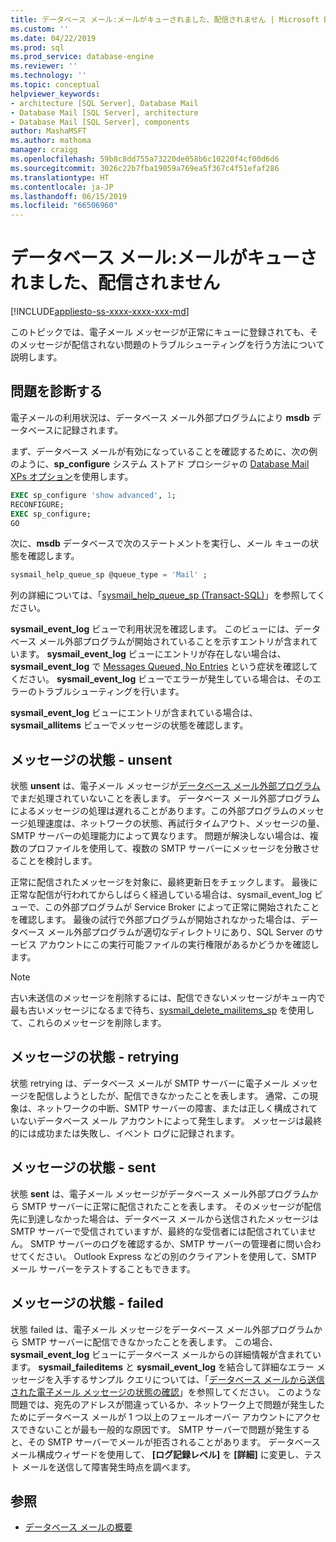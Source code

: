 ```yaml
---
title: データベース メール:メールがキューされました、配信されません | Microsoft Docs
ms.custom: ''
ms.date: 04/22/2019
ms.prod: sql
ms.prod_service: database-engine
ms.reviewer: ''
ms.technology: ''
ms.topic: conceptual
helpviewer_keywords:
- architecture [SQL Server], Database Mail
- Database Mail [SQL Server], architecture
- Database Mail [SQL Server], components
author: MashaMSFT
ms.author: mathoma
manager: craigg
ms.openlocfilehash: 59b8c8dd755a73220de058b6c10220f4cf00d6d6
ms.sourcegitcommit: 3026c22b7fba19059a769ea5f367c4f51efaf286
ms.translationtype: HT
ms.contentlocale: ja-JP
ms.lasthandoff: 06/15/2019
ms.locfileid: "66506960"
---
```

# <a name="database-mail-mail-queued-not-delivered"></a>データベース メール:メールがキューされました、配信されません 
[!INCLUDE[appliesto-ss-xxxx-xxxx-xxx-md](../../includes/appliesto-ss-xxxx-xxxx-xxx-md.md)]

このトピックでは、電子メール メッセージが正常にキューに登録されても、そのメッセージが配信されない問題のトラブルシューティングを行う方法について説明します。

## <a name="diagnose-the-problem"></a>問題を診断する 

電子メールの利用状況は、データベース メール外部プログラムにより **msdb** データベースに記録されます。

まず、データベース メールが有効になっていることを確認するために、次の例のように、**sp_configure** システム ストアド プロシージャの [Database Mail XPs オプション](../../database-engine/configure-windows/database-mail-xps-server-configuration-option.md)を使用します。

```sql 
EXEC sp_configure 'show advanced', 1;  
RECONFIGURE; 
EXEC sp_configure; 
GO
```

次に、**msdb** データベースで次のステートメントを実行し、メール キューの状態を確認します。

```sql
sysmail_help_queue_sp @queue_type = 'Mail' ;
```

列の詳細については、「[sysmail_help_queue_sp (Transact-SQL)](../system-stored-procedures/sysmail-help-queue-sp-transact-sql.md#result-set)」を参照してください。

**sysmail_event_log** ビューで利用状況を確認します。 このビューには、データベース メール外部プログラムが開始されていることを示すエントリが含まれています。 **sysmail_event_log** ビューにエントリが存在しない場合は、**sysmail_event_log** で [Messages Queued, No Entries](database-mail-common-errors.md#database-mail-queued-no-entries-in-sysmail_event_log-or-windows-application-event-log) という症状を確認してください。 **sysmail_event_log** ビューでエラーが発生している場合は、そのエラーのトラブルシューティングを行います。

**sysmail_event_log** ビューにエントリが含まれている場合は、**sysmail_allitems** ビューでメッセージの状態を確認します。

## <a name="message-status-unsent"></a>メッセージの状態 - unsent 

状態 **unsent** は、電子メール メッセージが[データベース メール外部プログラム](database-mail-external-program.md)でまだ処理されていないことを表します。 データベース メール外部プログラムによるメッセージの処理は遅れることがあります。この外部プログラムのメッセージ処理速度は、ネットワークの状態、再試行タイムアウト、メッセージの量、SMTP サーバーの処理能力によって異なります。 問題が解決しない場合は、複数のプロファイルを使用して、複数の SMTP サーバーにメッセージを分散させることを検討します。

正常に配信されたメッセージを対象に、最終更新日をチェックします。 最後に正常な配信が行われてからしばらく経過している場合は、sysmail_event_log ビューで、この外部プログラムが Service Broker によって正常に開始されたことを確認します。 最後の試行で外部プログラムが開始されなかった場合は、データベース メール外部プログラムが適切なディレクトリにあり、SQL Server のサービス アカウントにこの実行可能ファイルの実行権限があるかどうかを確認します。

   > [!NOTE]
   > 古い未送信のメッセージを削除するには、配信できないメッセージがキュー内で最も古いメッセージになるまで待ち、[sysmail_delete_mailitems_sp](../system-stored-procedures/sysmail-delete-mailitems-sp-transact-sql.md) を使用して、これらのメッセージを削除します。

## <a name="message-status-retrying"></a>メッセージの状態 - retrying

状態 retrying は、データベース メールが SMTP サーバーに電子メール メッセージを配信しようとしたが、配信できなかったことを表します。 通常、この現象は、ネットワークの中断、SMTP サーバーの障害、または正しく構成されていないデータベース メール アカウントによって発生します。 メッセージは最終的には成功または失敗し、イベント ログに記録されます。

## <a name="message-status-sent"></a>メッセージの状態 - sent

状態 **sent** は、電子メール メッセージがデータベース メール外部プログラムから SMTP サーバーに正常に配信されたことを表します。 そのメッセージが配信先に到達しなかった場合は、データベース メールから送信されたメッセージは SMTP サーバーで受信されていますが、最終的な受信者には配信されていません。 SMTP サーバーのログを確認するか、SMTP サーバーの管理者に問い合わせてください。 Outlook Express などの別のクライアントを使用して、SMTP メール サーバーをテストすることもできます。

## <a name="message-status-failed"></a>メッセージの状態 - failed

状態 failed は、電子メール メッセージをデータベース メール外部プログラムから SMTP サーバーに配信できなかったことを表します。 この場合、**sysmail_event_log** ビューにデータベース メールからの詳細情報が含まれています。 **sysmail_faileditems** と **sysmail_event_log** を結合して詳細なエラー メッセージを入手するサンプル クエリについては、「[データベース メールから送信された電子メール メッセージの状態の確認](check-the-status-of-e-mail-messages-sent-with-database-mail.md)」を参照してください。 このような問題では、宛先のアドレスが間違っているか、ネットワーク上で問題が発生したためにデータベース メールが 1 つ以上のフェールオーバー アカウントにアクセスできないことが最も一般的な原因です。 SMTP サーバーで問題が発生すると、その SMTP サーバーでメールが拒否されることがあります。 データベース メール構成ウィザードを使用して、 **[ログ記録レベル]** を **[詳細]** に変更し、テスト メールを送信して障害発生時点を調べます。



##  <a name="RelatedContent"></a> 参照
  
-  [データベース メールの概要](database-mail.md)

  
  
